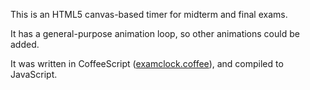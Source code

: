 This is an HTML5 canvas-based timer for midterm and final exams.

It has a general-purpose animation loop, so other animations could be added.

It was written in CoffeeScript ([examclock.coffee](examclock.coffee)), and compiled to JavaScript.

